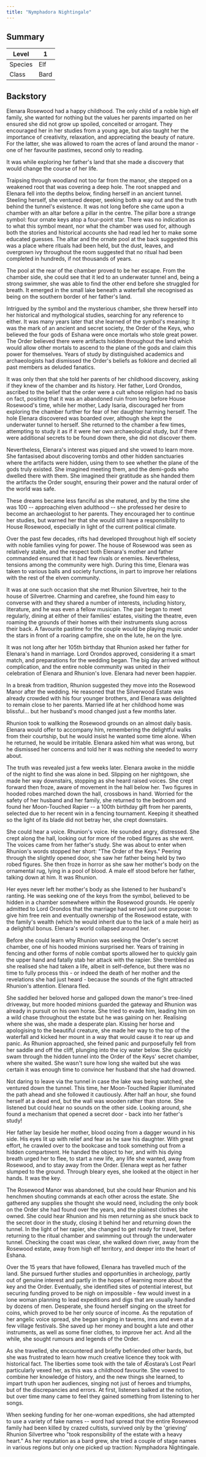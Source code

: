 ```yaml
---
title: "Nymphadora Nightingale"
---
```

## Summary
| Level   | 1    |
| ------- | ---- |
| Species | Elf  |
| Class   | Bard |
## Backstory
Elenara Rosewood had a happy childhood. The only child of a noble high elf family, she wanted for nothing but the values her parents imparted on her ensured she did not grow up spoiled, conceited or arrogant. They encouraged her in her studies from a young age, but also taught her the importance of creativity, relaxation, and appreciating the beauty of nature. For the latter, she was allowed to roam the acres of land around the manor - one of her favourite pastimes, second only to reading. 

It was while exploring her father's land that she made a discovery that would change the course of her life. 

Traipsing through woodland not too far from the manor, she stepped on a weakened root that was covering a deep hole. The root snapped and Elenara fell into the depths below, finding herself in an ancient tunnel. Steeling herself, she ventured deeper, seeking both a way out and the truth behind the tunnel's existence. It was not long before she came upon a chamber with an altar before a pillar in the centre. The pillar bore a strange symbol: four ornate keys atop a four-point star. There was no indication as to what this symbol meant, nor what the chamber was used for, although both the stories and historical accounts she had read led her to make some educated guesses. The altar and the ornate pool at the back suggested this was a place where rituals had been held, but the dust, leaves, and overgrown ivy throughout the room suggested that no ritual had been completed in hundreds, if not thousands of years.

The pool at the rear of the chamber proved to be her escape. From the chamber side, she could see that it led to an underwater tunnel and, being a strong swimmer, she was able to find the other end before she struggled for breath. It emerged in the small lake beneath a waterfall she recognised as being on the southern border of her father's land. 

Intrigued by the symbol and the mysterious chamber, she threw herself into her historical and mythological studies, searching for any reference to either. It was many years later that she learned of the symbol's meaning: It was the mark of an ancient and secret society, the Order of the Keys, who believed the four gods of Eshana were once mortals who stole great power. The Order believed there were artifacts hidden throughout the land which would allow other mortals to ascend to the plane of the gods and claim this power for themselves. Years of study by distinguished academics and archaeologists had dismissed the Order's beliefs as folklore and decried all past members as deluded fanatics.

It was only then that she told her parents of her childhood discovery, asking if they knew of the chamber and its history. Her father, Lord Orondos, ascribed to the belief that the order were a cult whose religion had no basis on fact, positing that it was an abandoned ruin from long before House Rosewood's time, while her mother, Lady Isaria, discouraged her from exploring the chamber further for fear of her daughter harming herself. The hole Elenara discovered was boarded over, although she kept the underwater tunnel to herself. She returned to the chamber a few times, attempting to study it as if it were her own archaeological study, but if there were additional secrets to be found down there, she did not discover them. 

Nevertheless, Elenara's interest was piqued and she vowed to learn more. She fantasised about discovering tombs and other hidden sanctuaries where the artifacts were hidden, using them to see whether the plane of the gods truly existed. She imagined meeting them, and the demi-gods who dwelled there with them. She imagined their gratitude as she handed them the artifacts the Order sought, ensuring their power and the natural order of the world was safe. 

These dreams became less fanciful as she matured, and by the time she was 100 -- approaching elven adulthood -- she professed her desire to become an archaeologist to her parents. They encouraged her to continue her studies, but warned her that she would still have a responsibility to House Rosewood, especially in light of the current political climate. 

Over the past few decades, rifts had developed throughout high elf society with noble families vying for power. The house of Rosewood was seen as relatively stable, and the respect both Elenara's mother and father commanded ensured that it had few rivals or enemies. Nevertheless, tensions among the community were high. During this time, Elenara was taken to various balls and society functions, in part to improve her relations with the rest of the elven community. 

It was at one such occasion that she met Rhunion Silvertree, heir to the house of Silvertree. Charming and carefree, she found him easy to converse with and they shared a number of interests, including history, literature, and he was even a fellow musician. The pair began to meet regularly, dining at either of their families' estates, visiting the theatre, even roaming the grounds of their homes with their instruments slung across their back. A favourite pastime for the couple would be playing music under the stars in front of a roaring campfire, she on the lute, he on the lyre. 

It was not long after her 105th birthday that Rhunion asked her father for Elenara's hand in marriage. Lord Orondos approved, considering it a smart match, and preparations for the wedding began. The big day arrived without complication, and the entire noble community was united in their celebration of Elenara and Rhunion's love. Elenara had never been happier.

In a break from tradition, Rhunion suggested they move into the Rosewood Manor after the wedding. He reasoned that the Silverwood Estate was already crowded with his four younger brothers, and Elenara was delighted to remain close to her parents. Married life at her childhood home was blissful... but her husband's mood changed just a few months later.

Rhunion took to wallking the Rosewood grounds on an almost daily basis. Elenara would offer to accompany him, remembering the delightful walks from their courtship, but he would insist he wanted some time alone. When he returned, he would be irritable. Elenara asked him what was wrong, but he dismissed her concerns and told her it was nothing she needed to worry about. 

The truth was revealed just a few weeks later. Elenara awoke in the middle of the night to find she was alone in bed. Slipping on her nightgown, she made her way downstairs, stopping as she heard raised voices. She crept forward then froze, aware of movement in the hall below her. Two figures in hooded robes marched down the hall, crossbows in hand. Worried for the safety of her husband and her family, she returned to the bedroom and found her Moon-Touched Rapier -- a 100th birthday gift from her parents, selected due to her recent win in a fencing tournament. Keeping it sheathed so the light of its blade did not betray her, she crept downstairs. 

She could hear a voice. Rhunion's voice. He sounded angry, distressed. She crept along the hall, looking out for more of the robed figures as she went. The voices came from her father's study. She was about to enter when Rhunion's words stopped her short: "The Order of the Keys." Peering through the slightly opened door, she saw her father being held by two robed figures. She then froze in horror as she saw her mother's body on the ornamental rug, lying in a pool of blood. A male elf stood before her father, talking down at him. It was Rhunion. 

Her eyes never left her mother's body as she listened to her husband's ranting. He was seeking one of the keys from the symbol, believed to be hidden in a chamber somewhere within the Rosewood grounds. He openly admitted to Lord Orondos that the marriage had served just one purpose: to give him free rein and eventually ownership of the Rosewood estate, with the family's wealth (which he would inherit due to the lack of a male heir) as a delightful bonus. Elenara's world collapsed around her. 

Before she could learn why Rhunion was seeking the Order's secret chamber, one of his hooded minions surprised her. Years of training in fencing and other forms of noble combat sports allowed her to quickly gain the upper hand and fatally stab her attack with the rapier. She trembled as she realised she had taken a life, albeit in self-defence, but there was no time to fully process this - or indeed the death of her mother and the revelations she had just heard - because the sounds of the fight attracted Rhunion's attention. Elenara fled. 

She saddled her beloved horse and galloped down the manor's tree-lined driveway, but more hooded minions guarded the gateway and Rhunion was already in pursuit on his own horse. She tried to evade him, leading him on a wild chase throughout the estate but he was gaining on her. Realising where she was, she made a desperate plan. Kissing her horse and apologising to the beautiful creature, she made her way to the top of the waterfall and kicked her mount in a way that would cause it to rear up and panic. As Rhunion approached, she feined panic and purposefully fell from her saddle and off the cliff, plunging into the icy water below. She quickly swam through the hidden tunnel into the Order of the Keys' secret chamber, where she waited. She wasn't sure how long she waited but she was certain it was enough time to convince her husband that she had drowned.

Not daring to leave via the tunnel in case the lake was being watched, she ventured down the tunnel. This time, her Moon-Touched Rapier illuminated the path ahead and she followed it cautiously. After half an hour, she found herself at a dead end, but the wall was wooden rather than stone. She listened but could hear no sounds on the other side. Looking around, she found a mechanism that opened a secret door - back into her father's study! 

Her father lay beside her mother, blood oozing from a dagger wound in his side. His eyes lit up with relief and fear as he saw his daughter. With great effort, he crawled over to the bookcase and took something out from a hidden compartment. He handed the object to her, and with his dying breath urged her to flee, to start a new life, any life she wanted, away from Rosewood, and to stay away from the Order. Elenara wept as her father slumped to the ground. Through bleary eyes, she looked at the object in her hands. It was the key. 

The Rosewood Manor was abandoned, but she could hear Rhunion and his henchmen shouting commands at each other across the estate. She gathered any supplies she thought she would need, including the only book on the Order she had found over the years, and the plainest clothes she owned. She could hear Rhunion and his men returning as she snuck back to the secret door in the study, closing it behind her and returning down the tunnel. In the light of her rapier, she changed to get ready for travel, before returning to the ritual chamber and swimming out through the underwater tunnel. Checking the coast was clear, she walked down river, away from the Rosewood estate, away from high elf territory, and deeper into the heart of Eshana. 

Over the 15 years that have followed, Elenara has travelled much of the land. She pursued further studies and opportunities in archeology, partly out of genuine interest and partly in the hopes of learning more about the key and the Order. Eventually, she identified sites of potential interest, but securing funding proved to be nigh on impossible - few would invest in a lone woman planning to lead expeditions and digs that are usually handled by dozens of men. Desperate, she found herself singing on the street for coins, which proved to be her only source of income. As the reputation of her angelic voice spread, she began singing in taverns, inns and even at a few village festivals. She saved up her money and bought a lute and other instruments, as well as some finer clothes, to improve her act. And all the while, she sought rumours and legends of the Order. 

As she travelled, she encountered and briefly befriended other bards, but she was frustrated to learn how much creative licence they took with historical fact. The liberties some took with the tale of Æostara’s Lost Pearl particularly vexed her, as this was a childhood favourite. She vowed to combine her knowledge of history, and the new things she learned, to impart truth upon her audiences, singing not just of heroes and triumphs, but of the discrepancies and errors. At first, listeners balked at the notion, but over time many came to feel they gained something from listening to her songs.

When seeking funding for her one-woman expeditions, she had attempted to use a variety of fake names -- word had spread that the entire Rosewood family had been killed by crazed cultists, survived only by the 'grieving' Rhunion Silvertree who "took responsibility of the estate with a heavy heart." As her reputation as a bard grew, she tried a couple of stage names in various regions but only one picked up traction: Nymphadora Nightingale.
